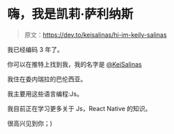 # 嗨，我是凯莉·萨利纳斯

> 原文：<https://dev.to/keisalinas/hi-im-keily-salinas>

我已经编码 3 年了。

你可以在推特上找到我，我的名字是 [@KeiSalinas](https://twitter.com/KeiSalinas)

我住在委内瑞拉的巴伦西亚。

我主要用这些语言编程:Js。

我目前正在学习更多关于 Js，React Native 的知识。

很高兴见到你；)